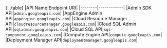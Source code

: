 
{: .table}
|API Name|Endpoint URI|
|--------|------------|
|Admin SDK API|`admin.googleapis.com`|
|AppEngine Admin API|`appengine.googleapis.com`|
|Cloud Resource Manager API|`cloudresourcemanager.googleapis.com`|
|Cloud SQL Admin API|`sqladmin.googleapis.com`|
|Cloud SQL API|`sql-component.googleapis.com`|
|Compute Engine API|`compute.googleapis.com`|
|Deployment Manager API|`deploymentmanager.googleapis.com`|
